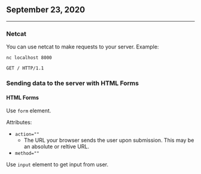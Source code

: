 ## September 23, 2020

---

### Netcat

You can use netcat to make requests to your server. Example:

`nc localhost 8000`

```
GET / HTTP/1.1
```

### Sending data to the server with HTML Forms

#### HTML Forms

Use `form` element.

Attributes:
* `action=""`
  * The URL your browser sends the user upon submission. This may be an absolute or reltive URL.
* `method=""`

Use `input` element to get input from user.
